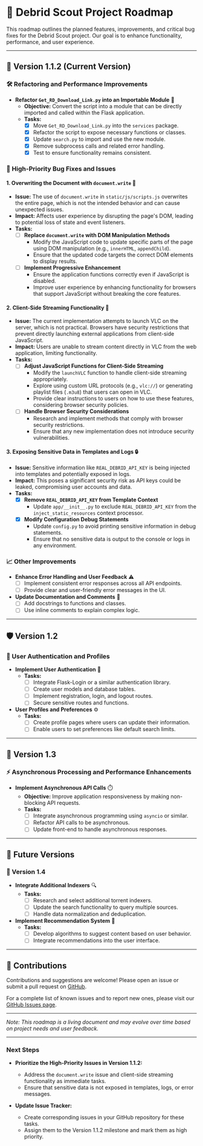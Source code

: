 # 🚀 Debrid Scout Project Roadmap

This roadmap outlines the planned features, improvements, and critical bug fixes for the Debrid Scout project. Our goal is to enhance functionality, performance, and user experience.

---

## 📌 Version 1.1.2 (Current Version)

### 🛠️ Refactoring and Performance Improvements

- **Refactor `Get_RD_Download_Link.py` into an Importable Module** 🔄
  - **Objective:** Convert the script into a module that can be directly imported and called within the Flask application.
  - **Tasks:**
    - [x] Move `Get_RD_Download_Link.py` into the `services` package.
    - [x] Refactor the script to expose necessary functions or classes.
    - [x] Update `search.py` to import and use the new module.
    - [x] Remove subprocess calls and related error handling.
    - [x] Test to ensure functionality remains consistent.

### 🐞 High-Priority Bug Fixes and Issues

#### **1. Overwriting the Document with `document.write`** 📝

- **Issue:** The use of `document.write` in `static/js/scripts.js` overwrites the entire page, which is not the intended behavior and can cause unexpected issues.
- **Impact:** Affects user experience by disrupting the page's DOM, leading to potential loss of state and event listeners.
- **Tasks:**
  - [ ] **Replace `document.write` with DOM Manipulation Methods**
    - Modify the JavaScript code to update specific parts of the page using DOM manipulation (e.g., `innerHTML`, `appendChild`).
    - Ensure that the updated code targets the correct DOM elements to display results.
  - [ ] **Implement Progressive Enhancement**
    - Ensure the application functions correctly even if JavaScript is disabled.
    - Improve user experience by enhancing functionality for browsers that support JavaScript without breaking the core features.

#### **2. Client-Side Streaming Functionality** 🎥

- **Issue:** The current implementation attempts to launch VLC on the server, which is not practical. Browsers have security restrictions that prevent directly launching external applications from client-side JavaScript.
- **Impact:** Users are unable to stream content directly in VLC from the web application, limiting functionality.
- **Tasks:**
  - [ ] **Adjust JavaScript Functions for Client-Side Streaming**
    - Modify the `launchVLC` function to handle client-side streaming appropriately.
    - Explore using custom URL protocols (e.g., `vlc://`) or generating playlist files (`.m3u8`) that users can open in VLC.
    - Provide clear instructions to users on how to use these features, considering browser security policies.
  - [ ] **Handle Browser Security Considerations**
    - Research and implement methods that comply with browser security restrictions.
    - Ensure that any new implementation does not introduce security vulnerabilities.

#### **3. Exposing Sensitive Data in Templates and Logs** 🔒

- **Issue:** Sensitive information like `REAL_DEBRID_API_KEY` is being injected into templates and potentially exposed in logs.
- **Impact:** This poses a significant security risk as API keys could be leaked, compromising user accounts and data.
- **Tasks:**
  - [x] **Remove `REAL_DEBRID_API_KEY` from Template Context**
    - Update `app/__init__.py` to exclude `REAL_DEBRID_API_KEY` from the `inject_static_resources` context processor.
  - [x] **Modify Configuration Debug Statements**
    - Update `config.py` to avoid printing sensitive information in debug statements.
    - Ensure that no sensitive data is output to the console or logs in any environment.

### 📈 Other Improvements

- **Enhance Error Handling and User Feedback** ⚠️
  - [ ] Implement consistent error responses across all API endpoints.
  - [ ] Provide clear and user-friendly error messages in the UI.

- **Update Documentation and Comments** 📝
  - [ ] Add docstrings to functions and classes.
  - [ ] Use inline comments to explain complex logic.

---

## 🛡️ Version 1.2

### 🔐 User Authentication and Profiles

- **Implement User Authentication** 🔑
  - **Tasks:**
    - [ ] Integrate Flask-Login or a similar authentication library.
    - [ ] Create user models and database tables.
    - [ ] Implement registration, login, and logout routes.
    - [ ] Secure sensitive routes and functions.

- **User Profiles and Preferences** ⚙️
  - **Tasks:**
    - [ ] Create profile pages where users can update their information.
    - [ ] Enable users to set preferences like default search limits.

---

## 🔄 Version 1.3

### ⚡ Asynchronous Processing and Performance Enhancements

- **Implement Asynchronous API Calls** ⏱️
  - **Objective:** Improve application responsiveness by making non-blocking API requests.
  - **Tasks:**
    - [ ] Integrate asynchronous programming using `asyncio` or similar.
    - [ ] Refactor API calls to be asynchronous.
    - [ ] Update front-end to handle asynchronous responses.

---

## 🚀 Future Versions

### 🤖 Version 1.4

- **Integrate Additional Indexers** 🔍
  - **Tasks:**
    - [ ] Research and select additional torrent indexers.
    - [ ] Update the search functionality to query multiple sources.
    - [ ] Handle data normalization and deduplication.

- **Implement Recommendation System** 🎯
  - **Tasks:**
    - [ ] Develop algorithms to suggest content based on user behavior.
    - [ ] Integrate recommendations into the user interface.

---

## 🤝 Contributions

Contributions and suggestions are welcome! Please open an issue or submit a pull request on [GitHub](https://github.com/anhtdang92/Debrid_Scout).

For a complete list of known issues and to report new ones, please visit our [GitHub Issues page](https://github.com/anhtdang92/Debrid_Scout/issues).

---

*Note: This roadmap is a living document and may evolve over time based on project needs and user feedback.*

---

### **Next Steps**

- **Prioritize the High-Priority Issues in Version 1.1.2:**
  - Address the `document.write` issue and client-side streaming functionality as immediate tasks.
  - Ensure that sensitive data is not exposed in templates, logs, or error messages.

- **Update Issue Tracker:**
  - Create corresponding issues in your GitHub repository for these tasks.
  - Assign them to the Version 1.1.2 milestone and mark them as high priority.
